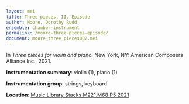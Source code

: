 ```yaml
---
layout: mei
title: Three pieces, II. Episode
author: Moore, Dorothy Rudd
ensemble: chamber-instrument
permalink: /moore-three-pieces-episode/
document: moore_three_pieces002.mei
---
```


In *Three pieces for violin and piano.* New York, NY: American Composers Alliance Inc., 2021.

**Instrumentation summary**: violin (1), piano (1)

**Instrumentation group**: strings, keyboard

**Location**: <a href="https://tufts.primo.exlibrisgroup.com/permalink/01TUN_INST/1kc9gia/alma991018728136303851" target="_blank">Music Library Stacks M221.M68 P5 2021</a>
